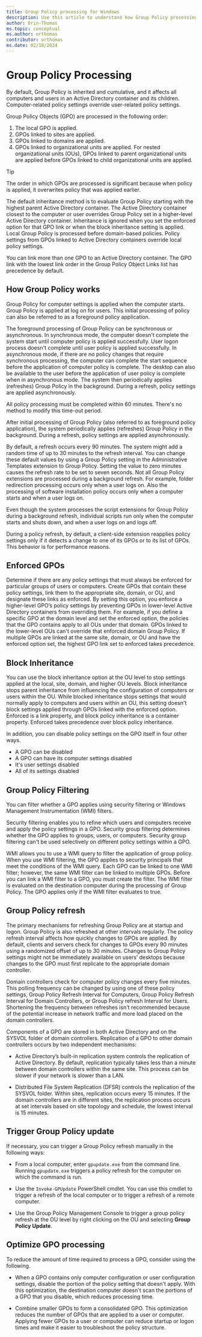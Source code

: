 ```yaml
---
title: Group Policy processing for Windows
description: Use this article to understand how Group Policy processing works in Active Directory Domain Services on Windows Server and Windows client computers.
author: Orin-Thomas
ms.topic: conceptual
ms.author: orthomas
contributor: orthomas
ms.date: 02/18/2024
---
```


# Group Policy Processing

By default, Group Policy is inherited and cumulative, and it affects all computers and users in an Active Directory container and its children. Computer-related policy settings override user-related policy settings.

Group Policy Objects (GPO) are processed in the following order:

1. The local GPO is applied.
1. GPOs linked to sites are applied.
1. GPOs linked to domains are applied.
1. GPOs linked to organizational units are applied. For nested organizational units (OUs), GPOs linked to parent organizational units are applied before GPOs linked to child organizational units are applied.

> [!TIP]
> The order in which GPOs are processed is significant because when policy is applied, it overwrites policy that was applied earlier.

The default inheritance method is to evaluate Group Policy starting with the highest parent Active Directory container. The Active Directory container closest to the computer or user overrides Group Policy set in a higher-level Active Directory container. Inheritance is ignored when you set the enforced option for that GPO link or when the block inheritance setting is applied. Local Group Policy is processed before domain-based policies. Policy settings from GPOs linked to Active Directory containers override local policy settings.

You can link more than one GPO to an Active Directory container. The GPO link with the lowest link order in the Group Policy Object Links list has precedence by default.

## How Group Policy works

Group Policy for computer settings is applied when the computer starts. Group Policy is applied at log on for users. This initial processing of policy can also be referred to as a foreground policy application.

The foreground processing of Group Policy can be synchronous or asynchronous. In synchronous mode, the computer doesn't complete the system start until computer policy is applied successfully. User logon process doesn't complete until user policy is applied successfully. In asynchronous mode, if there are no policy changes that require synchronous processing, the computer can complete the start sequence before the application of computer policy is complete. The desktop can also be available to the user before the application of user policy is complete when in asynchronous mode. The system then periodically applies (refreshes) Group Policy in the background. During a refresh, policy settings are applied asynchronously.

All policy processing must be completed within 60 minutes. There's no method to modify this time-out period.

After initial processing of Group Policy (also referred to as foreground policy application), the system periodically applies (refreshes) Group Policy in the background. During a refresh, policy settings are applied asynchronously.

By default, a refresh occurs every 90 minutes. The system might add a random time of up to 30 minutes to the refresh interval. You can change these default values by using a Group Policy setting in the Administrative Templates extension to Group Policy. Setting the value to zero minutes causes the refresh rate to be set to seven seconds. Not all Group Policy extensions are processed during a background refresh. For example, folder redirection processing occurs only when a user logs on. Also the processing of software installation policy occurs only when a computer starts and when a user logs on.

Even though the system processes the script extensions for Group Policy during a background refresh, individual scripts run only when the computer starts and shuts down, and when a user logs on and logs off.

During a policy refresh, by default, a client-side extension reapplies policy settings only if it detects a change to one of its GPOs or to its list of GPOs. This behavior is for performance reasons.

## Enforced GPOs

Determine if there are any policy settings that must always be enforced for particular groups of users or computers. Create GPOs that contain these policy settings, link them to the appropriate site, domain, or OU, and designate these links as enforced. By setting this option, you enforce a higher-level GPO’s policy settings by preventing GPOs in lower-level Active Directory containers from overriding them. For example, if you define a specific GPO at the domain level and set the enforced option, the policies that the GPO contains apply to all OUs under that domain. GPOs linked to the lower-level OUs can't override that enforced domain Group Policy. If multiple GPOs are linked at the same site, domain, or OU and have the enforced option set, the highest GPO link set to enforced takes precedence.

## Block Inheritance

You can use the block inheritance option at the OU level to stop settings applied at the local, site, domain, and higher OU levels. Block inheritance stops parent inheritance from influencing the configuration of computers or users within the OU. While blocked inheritance stops settings that would normally apply to computers and users within an OU, this setting doesn't block settings applied through GPOs linked with the enforced option. Enforced is a link property, and block policy inheritance is a container property. Enforced takes precedence over block policy inheritance.

In addition, you can disable policy settings on the GPO itself in four other ways.

- A GPO can be disabled
- A GPO can have its computer settings disabled
- It's user settings disabled
- All of its settings disabled

## Group Policy Filtering

You can filter whether a GPO applies using security filtering or Windows Management Instrumentation (WMI) filters.

Security filtering enables you to refine which users and computers receive and apply the policy settings in a GPO. Security group filtering determines whether the GPO applies to groups, users, or computers. Security group filtering can't be used selectively on different policy settings within a GPO.

WMI allows you to use a WMI query to filter the application of group policy. When you use WMI filtering, the GPO applies to security principals that meet the conditions of the WMI query. Each GPO can be linked to one WMI filter; however, the same WMI filter can be linked to multiple GPOs. Before you can link a WMI filter to a GPO, you must create the filter. The WMI filter is evaluated on the destination computer during the processing of Group Policy. The GPO applies only if the WMI filter evaluates to true.

## Group Policy refresh

The primary mechanisms for refreshing Group Policy are at startup and logon. Group Policy is also refreshed at other intervals regularly. The policy refresh interval affects how quickly changes to GPOs are applied. By default, clients and servers check for changes to GPOs every 90 minutes using a randomized offset of up to 30 minutes. Changes to Group Policy settings might not be immediately available on users’ desktops because changes to the GPO must first replicate to the appropriate domain controller.

Domain controllers check for computer policy changes every five minutes. This polling frequency can be changed by using one of these policy settings, Group Policy Refresh Interval for Computers, Group Policy Refresh Interval for Domain Controllers, or Group Policy refresh Interval for Users. Shortening the frequency between refreshes isn't recommended because of the potential increase in network traffic and more load placed on the domain controllers.

Components of a GPO are stored in both Active Directory and on the SYSVOL folder of domain controllers. Replication of a GPO to other domain controllers occurs by two independent mechanisms:

- Active Directory’s built-in replication system controls the replication of Active Directory. By default, replication typically takes less than a minute between domain controllers within the same site. This process can be slower if your network is slower than a LAN.

- Distributed File System Replication (DFSR) controls the replication of the SYSVOL folder. Within sites, replication occurs every 15 minutes. If the domain controllers are in different sites, the replication process occurs at set intervals based on site topology and schedule, the lowest interval is 15 minutes.

## Trigger Group Policy update

If necessary, you can trigger a Group Policy refresh manually in the following ways:

- From a local computer, enter `gpupdate.exe` from the command line. Running `gpupdate.exe` triggers a policy refresh for the computer on which the command is run.

- Use the `Invoke-GPUpdate` PowerShell cmdlet. You can use this cmdlet to trigger a refresh of the local computer or to trigger a refresh of a remote computer.

- Use the Group Policy Management Console to trigger a group policy refresh at the OU level by right clicking on the OU and selecting **Group Policy Update**.

## Optimize GPO processing

To reduce the amount of time required to process a GPO, consider using the following.

- When a GPO contains only computer configuration or user configuration settings, disable the portion of the policy setting that doesn't apply. With this optimization, the destination computer doesn't scan the portions of a GPO that you disable, which reduces processing time.

- Combine smaller GPOs to form a consolidated GPO. This optimization reduces the number of GPOs that are applied to a user or computer. Applying fewer GPOs to a user or computer can reduce startup or logon times and make it easier to troubleshoot the policy structure.
